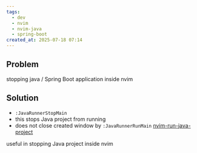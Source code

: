 ```yaml
---
tags:
  - dev
  - nvim
  - nvim-java
  - spring-boot
created_at: 2025-07-18 07:14
---
```

## Problem
stopping java / Spring Boot application inside nvim

## Solution
- `:JavaRunnerStopMain`
- this stops Java project from running
- does not close created window by `:JavaRunnerRunMain` [nvim-run-java-project](nvim-run-java-project.md)

useful in stopping Java project inside nvim